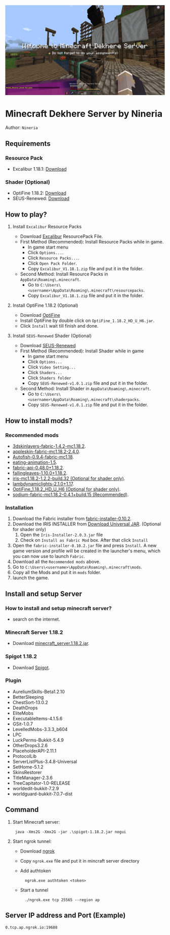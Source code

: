 <div align="center">
    <img src="2022-03-17_03.29.56.png"/>
</div>


# Minecraft Dekhere Server by Nineria

Author: `Nineria` 

## Requirements
### Resource Pack
- Excalibur 1.18.1: [Download](https://www.mediafire.com/file/zin3cz824v8g55e/Excalibur_V1.18.1.zip/file
)

### Shader (Optional)
- OptiFine 1.18.2: [Download](http://adfoc.us/serve/sitelinks/?id=475250&url=http://optifine.net/adloadx?f=preview_OptiFine_1.18.2_HD_U_H6_pre1.jar&x=ec24)
- SEUS-Renewed: [Download](https://sonicether.com/shaders/download/renewed-v1-0-1/)

## How to play?
1. Install `Excalibur` Resource Packs
    - Download [Excalibur](https://www.mediafire.com/file/zin3cz824v8g55e/Excalibur_V1.18.1.zip/file
) ResourcePack File.
    - First Method (Recommended): Install Resource Packs while in game.
      - In game start menu
      - Click `Options...`.
      - Click `Resource Packs...`.
      - Click `Open Pack Folder`.
      - Copy `Excalibur_V1.18.1.zip` file and put it in the folder.
    - Second Method: Install Resource Packs in `AppData\Roaming\.minecraft`.
      - Go to `C:\Users\<username>\AppData\Roaming\.minecraft\resourcepacks`.
      - Copy `Excalibur_V1.18.1.zip` file and put it in the folder.

2. Install OptiFine 1.18.2 (Optional)
    - Download [OptiFine](http://adfoc.us/serve/sitelinks/?id=475250&url=http://optifine.net/adloadx?f=preview_OptiFine_1.18.2_HD_U_H6_pre1.jar&x=ec24)
    - Install OptiFine by double click on `OptiFine_1.18.2_HD_U_H6.jar`.
    - Click `Install` wait till finish and done.

3. Install `SEUS-Renewed` Shader (Optional)
    - Download [SEUS-Renewed](https://sonicether.com/shaders/download/renewed-v1-0-1/)
    - First Method (Recommended): Install Shader while in game
      - In game start menu
      - Click `Options...`
      - Click `Video Setting...`
      - Click `Shaders...`
      - Click `Shaders folder`
      - Copy `SEUS-Renewed-v1.0.1.zip` file and put it in the folder.
    - Second Method: Install Shader in `AppData\Roaming\.minecraft`.
      - Go to `C:\Users\<username>\AppData\Roaming\.minecraft\shaderpacks`.
      - Copy `SEUS-Renewed-v1.0.1.zip` file and put it in the folder.

## How to install mods?
### Recommended mods
- [3dskinlayers-fabric-1.4.2-mc1.18.2](https://www.curseforge.com/minecraft/mc-mods/skin-layers-3d/download/3672241).
- [appleskin-fabric-mc1.18.2-2.4.0](https://www.curseforge.com/minecraft/mc-mods/appleskin/download/3686478).
- [Autofish-0.9.4-fabric-mc1.18](https://www.curseforge.com/minecraft/mc-mods/autofish/download/3586323).
- [eating-animation-1.5](https://www.curseforge.com/minecraft/mc-mods/eating-animation-fabric/download/3651790).
- [fabric-api-0.48.0+1.18.2](https://www.curseforge.com/minecraft/mc-mods/fabric-api/download/3689020).
- [fallingleaves-1.10.0+1.18.2](https://www.curseforge.com/minecraft/mc-mods/falling-leaves-fabric/download/3668032).
- [iris-mc1.18.2-1.2.2-build.32 (Optional for shader only)](https://www.curseforge.com/minecraft/mc-mods/irisshaders/download/3687476).
- [lambdynamiclights-2.1.0+1.17](https://www.curseforge.com/minecraft/mc-mods/lambdynamiclights/download/3541670).
- [OptiFine_1.18.2_HD_U_H6 (Optional for shader only)](http://adfoc.us/serve/sitelinks/?id=475250&url=http://optifine.net/adloadx?f=OptiFine_1.18.2_HD_U_H6.jar&x=2bc6).
- [sodium-fabric-mc1.18.2-0.4.1+build.15 (Recommended)](https://www.curseforge.com/minecraft/mc-mods/sodium/download/3669187).

### Installation
1. Download the Fabric installer from [fabric-installer-0.10.2](https://maven.fabricmc.net/net/fabricmc/fabric-installer/0.10.2/fabric-installer-0.10.2.exe).
2. Download the IRIS INSTALLER from [Download Universal JAR](https://github.com/IrisShaders/Iris-Installer/releases/download/2.0.3/Iris-Installer-2.0.3.jar). (Optional for shader only)
   1. Open the `Iris-Installer-2.0.3.jar` file 
   2. Check on `Install as Fabric Mod` box. After that click `Install`
3. Open the `fabric-installer-0.10.2.jar` file and press `Install`. A new game version and profile will be created in the launcher's menu, which you can now use to launch `Fabric`.
4. Download all the `Recommended mods` above.
5. Go to `C:\Users\<username>\AppData\Roaming\.minecraft\mods`.
6. Copy all the Mods and put it in `mods` folder. 
7. launch the game.
  
## Install and setup Server
### How to install and setup minecraft server?
- search on the internet.

### Minecraft Server 1.18.2
- Download [minecraft_server.1.18.2.jar](https://launcher.mojang.com/v1/objects/c8f83c5655308435b3dcf03c06d9fe8740a77469/server.jar).

### Spigot 1.18.2
- Download [Spigot](https://download.getbukkit.org/spigot/spigot-1.18.2.jar).

### Plugin
- AureliumSkills-Beta1.2.10
- BetterSleeping
- ChestSort-13.0.2
- DeathDrops
- EliteMobs
- ExecutableItems-4.1.5.6
- GSit-1.0.7
- LevelledMobs-3.3.3_b604
- LPC
- LuckPerms-Bukkit-5.4.9
- OtherDrops3.2.6
- PlaceholderAPI-2.11.1
- ProtocolLib
- ServerListPlus-3.4.8-Universal
- SetHome-5.1.2
- SkinsRestorer
- TitleManager-2.3.6
- TreeCapitator-1.0-RELEASE
- worldedit-bukkit-7.2.9
- worldguard-bukkit-7.0.7-dist

## Command
1. Start Minecraft server:

        java -Xms2G -Xmx2G -jar .\spigot-1.18.2.jar nogui

2. Start ngrok tunnel:
    - Download [ngrok](https://ngrok.com/download)
    - Copy `ngrok.exe` file and put it in mincraft server directory
    - Add authtoken 
    
            ngrok.exe authtoken <token>
    
    - Start a tunnel
    
            ./ngrok.exe tcp 25565 --region ap

## Server IP address and Port (Example)
 
    0.tcp.ap.ngrok.io:19688




